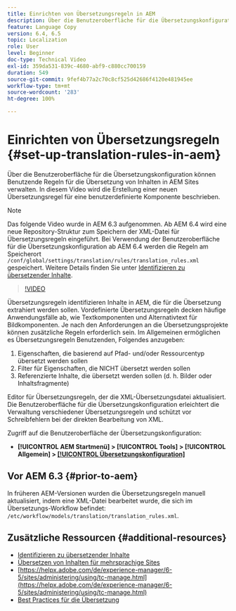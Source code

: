 ```yaml
---
title: Einrichten von Übersetzungsregeln in AEM
description: Über die Benutzeroberfläche für die Übersetzungskonfiguration können Benutzende Regeln für die Übersetzung von Inhalten in AEM Sites verwalten. In diesem Video wird die Erstellung einer neuen Übersetzungsregel für eine benutzerdefinierte Komponente beschrieben.
feature: Language Copy
version: 6.4, 6.5
topic: Localization
role: User
level: Beginner
doc-type: Technical Video
exl-id: 359da531-839c-4680-abf9-c880cc700159
duration: 549
source-git-commit: 9fef4b77a2c70c8cf525d42686f4120e481945ee
workflow-type: tm+mt
source-wordcount: '283'
ht-degree: 100%

---
```


# Einrichten von Übersetzungsregeln {#set-up-translation-rules-in-aem}

Über die Benutzeroberfläche für die Übersetzungskonfiguration können Benutzende Regeln für die Übersetzung von Inhalten in AEM Sites verwalten. In diesem Video wird die Erstellung einer neuen Übersetzungsregel für eine benutzerdefinierte Komponente beschrieben.

>[!NOTE]
>
> Das folgende Video wurde in AEM 6.3 aufgenommen. Ab AEM 6.4 wird eine neue Repository-Struktur zum Speichern der XML-Datei für Übersetzungsregeln eingeführt. Bei Verwendung der Benutzeroberfläche für die Übersetzungskonfiguration ab AEM 6.4 werden die Regeln am Speicherort `/conf/global/settings/translation/rules/translation_rules.xml` gespeichert. Weitere Details finden Sie unter [Identifizieren zu übersetzender Inhalte](https://helpx.adobe.com/de/experience-manager/6-5/sites/administering/using/tc-rules.html).

>[!VIDEO](https://video.tv.adobe.com/v/18135?quality=12&learn=on)

Übersetzungsregeln identifizieren Inhalte in AEM, die für die Übersetzung extrahiert werden sollen. Vordefinierte Übersetzungsregeln decken häufige Anwendungsfälle ab, wie Textkomponenten und Alternativtext für Bildkomponenten. Je nach den Anforderungen an die Übersetzungsprojekte können zusätzliche Regeln erforderlich sein. Im Allgemeinen ermöglichen es Übersetzungsregeln Benutzenden, Folgendes anzugeben:

1. Eigenschaften, die basierend auf Pfad- und/oder Ressourcentyp übersetzt werden sollen
2. Filter für Eigenschaften, die NICHT übersetzt werden sollen
3. Referenzierte Inhalte, die übersetzt werden sollen (d. h. Bilder oder Inhaltsfragmente)

Editor für Übersetzungsregeln, der die XML-Übersetzungsdatei aktualisiert. Die Benutzeroberfläche für die Übersetzungskonfiguration erleichtert die Verwaltung verschiedener Übersetzungsregeln und schützt vor Schreibfehlern bei der direkten Bearbeitung von XML.

Zugriff auf die Benutzeroberfläche der Übersetzungskonfiguration:

* **[!UICONTROL AEM Startmenü] > [!UICONTROL Tools] > [!UICONTROL Allgemein] > [[!UICONTROL Übersetzungskonfiguration]](http://localhost:4502/libs/cq/translation/translationrules/contexts.html)**

## Vor AEM 6.3 {#prior-to-aem}

In früheren AEM-Versionen wurden die Übersetzungsregeln manuell aktualisiert, indem eine XML-Datei bearbeitet wurde, die sich im Übersetzungs-Workflow befindet: `/etc/workflow/models/translation/translation_rules.xml`.

## Zusätzliche Ressourcen {#additional-resources}

* [Identifizieren zu übersetzender Inhalte](https://helpx.adobe.com/de/experience-manager/6-5/sites/administering/using/tc-rules.html)
* [Übersetzen von Inhalten für mehrsprachige Sites](https://helpx.adobe.com/de/experience-manager/6-5/sites/administering/using/translation.html)
* [https://helpx.adobe.com/de/experience-manager/6-5/sites/administering/using/tc-manage.html](https://helpx.adobe.com/de/experience-manager/6-5/sites/administering/using/tc-manage.html)
* [Best Practices für die Übersetzung](https://helpx.adobe.com/de/experience-manager/6-5/sites/administering/using/tc-bp.html)

